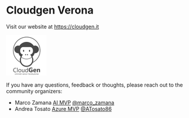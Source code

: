 # Cloudgen Verona

Visit our website at https://cloudgen.it

![Cloudgen Verona](Logo-CloudGen.png)

If you have any questions, feedback or thoughts, please reach out to the community organizers:

* Marco Zamana [AI MVP](https://mvp.microsoft.com/en-us/PublicProfile/5003347) [@marco_zamana](https://twitter.com/marco_zamana)
* Andrea Tosato [Azure MVP](https://mvp.microsoft.com/en-us/PublicProfile/5003336) [@ATosato86](https://twitter.com/ATosato86)
